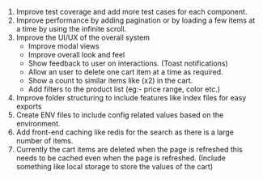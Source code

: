 1. Improve test coverage and add more test cases for each component.
2. Improve performance by adding pagination or by loading a few items at a time by using the infinite scroll.
3. Improve the UI/UX of the overall system 
    - Improve modal views
    - Improve overall look and feel
    - Show feedback to user on interactions. (Toast notifications)
    - Allow an user to delete one cart item at a time as required. 
    - Show a count to similar items like (x2) in the cart.
    - Add filters to the product list (eg:- price range, color etc.)
4. Improve folder structuring to include features like index files for easy exports
5. Create ENV files to include config related values based on the environment.
6. Add front-end caching like redis for the search as there is a large number of items.
7. Currently the cart items are deleted when the page is refreshed this needs to be cached even when the page is refreshed. (Include something like local storage to store the values of the cart)